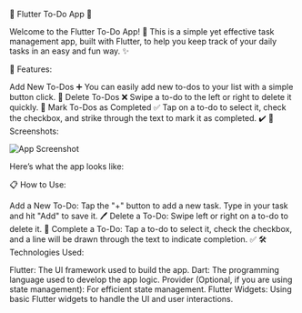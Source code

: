 🎯 Flutter To-Do App 📝

Welcome to the Flutter To-Do App! 🚀 This is a simple yet effective task management app, built with Flutter, to help you keep track of your daily tasks in an easy and fun way. ✨

📱 Features:

Add New To-Dos ➕
You can easily add new to-dos to your list with a simple button click. 🎉
Delete To-Dos ❌
Swipe a to-do to the left or right to delete it quickly. 🧹
Mark To-Dos as Completed ✅
Tap on a to-do to select it, check the checkbox, and strike through the text to mark it as completed. ✔️
🌟 Screenshots:

![App Screenshot](https://github.com/user-attachments/assets/f25f0b28-371b-4c81-be6b-7b6da5b75647)


Here’s what the app looks like:

📋 How to Use:

Add a New To-Do:
Tap the "+" button to add a new task. Type in your task and hit "Add" to save it. 🖊️
Delete a To-Do:
Swipe left or right on a to-do to delete it. 🚮
Complete a To-Do:
Tap a to-do to select it, check the checkbox, and a line will be drawn through the text to indicate completion. ✅
🛠 Technologies Used:

Flutter: The UI framework used to build the app.
Dart: The programming language used to develop the app logic.
Provider (Optional, if you are using state management): For efficient state management.
Flutter Widgets: Using basic Flutter widgets to handle the UI and user interactions.
